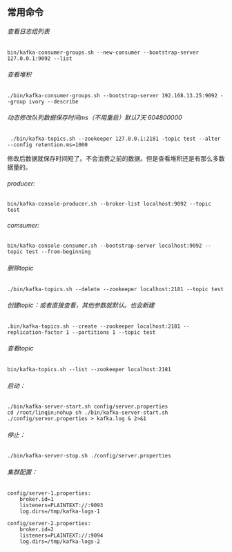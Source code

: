 ## 常用命令

###### 查看日志组列表

```shell
bin/kafka-consumer-groups.sh --new-consumer --bootstrap-server 127.0.0.1:9092 --list
```

###### 查看堆积

```shell
./bin/kafka-consumer-groups.sh --bootstrap-server 192.168.13.25:9092 --group ivory --describe
```



###### 动态修改队列数据保存时间ms（不用重启）默认7天 604800000

```shell
 ./bin/kafka-topics.sh --zookeeper 127.0.0.1:2181 -topic test --alter --config retention.ms=1000
```

修改后数据就保存时间短了。不会消费之前的数据。但是查看堆积还是有那么多数据量的。



###### producer:

```shell
bin/kafka-console-producer.sh --broker-list localhost:9092 --topic test
```



###### comsumer:

```
bin/kafka-console-consumer.sh --bootstrap-server localhost:9092 --topic test --from-beginning
```



###### 删除topic

```shell
./bin/kafka-topics.sh --delete --zookeeper localhost:2181 --topic test
```



###### 创建topic：或者直接查看，其他参数就默认。也会新建

```shell
.bin/kafka-topics.sh --create --zookeeper localhost:2181 --replication-factor 1 --partitions 1 --topic test
```



###### 查看topic

```shell
bin/kafka-topics.sh --list --zookeeper localhost:2181
```



###### 启动：

```shell
./bin/kafka-server-start.sh config/server.properties
cd /root/linqin;nohup sh ./bin/kafka-server-start.sh ./config/server.properties > kafka.log & 2>&1
```



###### 停止：

```shell
./bin/kafka-server-stop.sh ./config/server.properties 
```



###### 集群配置：

```shell
config/server-1.properties:
    broker.id=1
    listeners=PLAINTEXT://:9093
    log.dirs=/tmp/kafka-logs-1

config/server-2.properties:
    broker.id=2
    listeners=PLAINTEXT://:9094
    log.dirs=/tmp/kafka-logs-2
```

